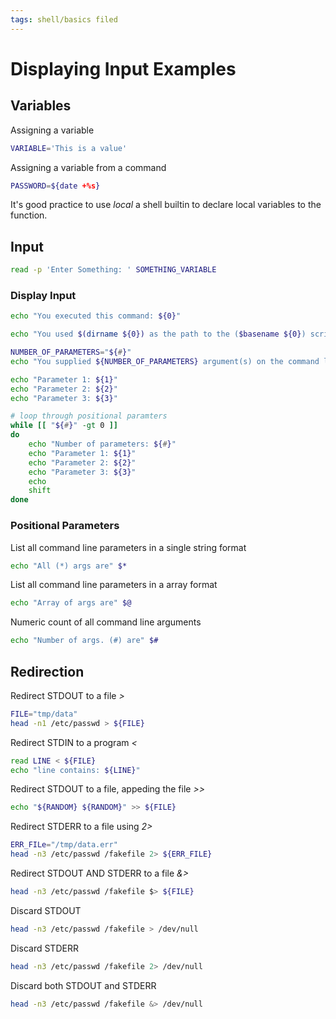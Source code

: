 ```yaml
---
tags: shell/basics filed
---
```

# Displaying Input Examples

## Variables
Assigning a variable
```sh
VARIABLE='This is a value'
```
Assigning a variable from a command
```sh
PASSWORD=${date +%s}
```
It's good practice to use *local* a shell builtin to declare local variables to the function.

## Input
```sh
read -p 'Enter Something: ' SOMETHING_VARIABLE
```

### Display Input
```sh
echo "You executed this command: ${0}"
```
```sh
echo "You used $(dirname ${0}) as the path to the ($basename ${0}) script"
```
```sh
NUMBER_OF_PARAMETERS="${#}"
echo "You supplied ${NUMBER_OF_PARAMETERS} argument(s) on the command line"
```
```sh
echo "Parameter 1: ${1}"
echo "Parameter 2: ${2}"
echo "Parameter 3: ${3}"

# loop through positional paramters
while [[ "${#}" -gt 0 ]]
do 
	echo "Number of parameters: ${#}"
	echo "Parameter 1: ${1}"
	echo "Parameter 2: ${2}"
	echo "Parameter 3: ${3}"
	echo
	shift
done
```

### Positional Parameters
List all command line parameters in a single string format
```sh
echo "All (*) args are" $*
```
List all command line parameters in a array format
```sh
echo "Array of args are" $@
```
Numeric count of all command line arguments
```sh
echo "Number of args. (#) are" $#
```

## Redirection
Redirect STDOUT to a file *>*
```sh
FILE="tmp/data"
head -n1 /etc/passwd > ${FILE}
```
Redirect STDIN to a program *<*
```sh
read LINE < ${FILE}
echo "line contains: ${LINE}"
```
Redirect STDOUT to a file, appeding the file *>>*
```sh
echo "${RANDOM} ${RANDOM}" >> ${FILE}
```
Redirect STDERR to a file using  *2>*
```sh
ERR_FILe="/tmp/data.err"
head -n3 /etc/passwd /fakefile 2> ${ERR_FILE}
```
Redirect STDOUT AND STDERR to a file *&>*
```sh
head -n3 /etc/passwd /fakefile $> ${FILE}
```
Discard STDOUT
```sh
head -n3 /etc/passwd /fakefile > /dev/null
```
Discard STDERR
```sh
head -n3 /etc/passwd /fakefile 2> /dev/null
```
Discard both STDOUT and STDERR
```sh
head -n3 /etc/passwd /fakefile &> /dev/null
```
